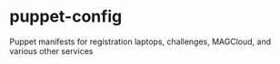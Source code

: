 # puppet-config
Puppet manifests for registration laptops, challenges, MAGCloud, and various other services
